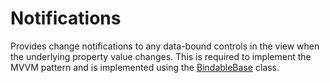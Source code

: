 ﻿# Notifications 

Provides change notifications to any data-bound controls 
in the view when the underlying property value changes. 
This is required to implement the MVVM pattern and 
is implemented using the [BindableBase](https://msdn.microsoft.com/en-us/library/microsoft.practices.prism.mvvm.bindablebase(v=pandp.50).aspx) class.

